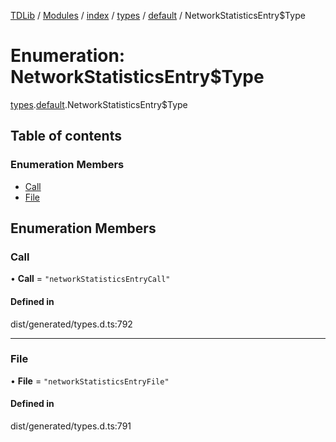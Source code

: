 [TDLib](../README.md) / [Modules](../modules.md) / [index](../modules/index.md) / [types](../modules/index.types.md) / [default](../modules/index.types.default.md) / NetworkStatisticsEntry$Type

# Enumeration: NetworkStatisticsEntry$Type

[types](../modules/index.types.md).[default](../modules/index.types.default.md).NetworkStatisticsEntry$Type

## Table of contents

### Enumeration Members

- [Call](index.types.default.NetworkStatisticsEntry_Type.md#call)
- [File](index.types.default.NetworkStatisticsEntry_Type.md#file)

## Enumeration Members

### Call

• **Call** = ``"networkStatisticsEntryCall"``

#### Defined in

dist/generated/types.d.ts:792

___

### File

• **File** = ``"networkStatisticsEntryFile"``

#### Defined in

dist/generated/types.d.ts:791
